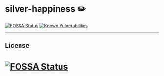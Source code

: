 # silver-happiness ✏️

[![FOSSA Status](https://app.fossa.com/api/projects/git%2Bgithub.com%2FSeptBlast%2Fsilver-happiness.svg?type=shield)](https://app.fossa.com/projects/git%2Bgithub.com%2FSeptBlast%2Fsilver-happiness?ref=badge_shield)
[![Known Vulnerabilities](https://snyk.io/test/github/SeptBlast/silver-happiness/badge.svg)](https://snyk.io/test/github/SeptBlast/silver-happiness)

---

## License

# [![FOSSA Status](https://app.fossa.com/api/projects/git%2Bgithub.com%2FSeptBlast%2Fsilver-happiness.svg?type=large)](https://app.fossa.com/projects/git%2Bgithub.com%2FSeptBlast%2Fsilver-happiness?ref=badge_large)
